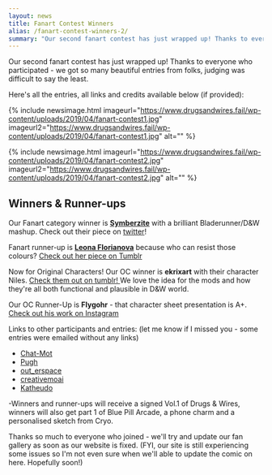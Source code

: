 ```yaml
---
layout: news
title: Fanart Contest Winners
alias: /fanart-contest-winners-2/
summary: "Our second fanart contest has just wrapped up! Thanks to everyone who participated - we got so many beautiful entries from folks, judging was difficult to say the least."
---
```


Our second fanart contest has just wrapped up! Thanks to everyone who participated - we got so many beautiful entries from folks, judging was difficult to say the least.

Here's all the entries, all links and credits available below (if provided):

{% include newsimage.html imageurl="https://www.drugsandwires.fail/wp-content/uploads/2019/04/fanart-contest1.jpg" imageurl2="https://www.drugsandwires.fail/wp-content/uploads/2019/04/fanart-contest1.jpg" alt="" %}

{% include newsimage.html imageurl="https://www.drugsandwires.fail/wp-content/uploads/2019/04/fanart-contest2.jpg" imageurl2="https://www.drugsandwires.fail/wp-content/uploads/2019/04/fanart-contest2.jpg" alt="" %}

## Winners &amp; Runner-ups

Our Fanart category winner is **[Symberzite](https://twitter.com/Oirecnite)** with a brilliant Bladerunner/D&amp;W mashup. Check out their piece on [twitter](https://twitter.com/Oirecnite/status/1118909108327976961)!

Fanart runner-up is [**Leona Florianova**](https://leona-florianova.tumblr.com/) because who can resist those colours? [Check out her piece on Tumblr](https://leona-florianova.tumblr.com/post/184280688748/this-shouldnt-be-happening-lin-looking-just-a)

Now for Original Characters! Our OC winner is **ekrixart** with their character Niles. [Check them out on tumblr! ](https://ekrixart.tumblr.com/post/184180785043/my-boy-niles-for-the-drugsandwires-fanart) We love the idea for the mods and how they're all both functional and plausible in D&amp;W world.

Our OC Runner-Up is **Flygohr** - that character sheet presentation is A+. [Check out his work on Instagram](https://www.instagram.com/flygohr/)

Links to other participants and entries: (let me know if I missed you - some entries were emailed without any links)

-  [Chat-Mot](https://www.instagram.com/p/BvKadxkg0qS/)
-  [Pugh](https://vk.com/createdbypugh)
-  [out_erspace](https://www.instagram.com/out_erspace_art/)
-  [creativemoai](https://creativemoai.tumblr.com/post/184138897211/wanted-to-give-lin-a-fun-look-she-looks-a)
-  [Katheudo](https://twitter.com/Katheudo3664/status/1119057207289688064)

-Winners and runner-ups will receive a signed Vol.1 of Drugs &amp; Wires, winners will also get part 1 of Blue Pill Arcade, a phone charm and a personalised sketch from Cryo.

Thanks so much to everyone who joined - we'll try and update our fan gallery as soon as our website is fixed. (FYI, our site is still experiencing some issues so I'm not even sure when we'll able to update the comic on here. Hopefully soon!)
